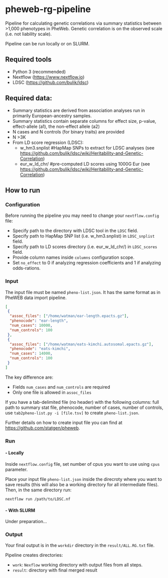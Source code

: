 # pheweb-rg-pipeline

Pipeline for calculating genetic correlations via summary statistics between >1,000 phenotypes in PheWeb.
Genetic correlation is on the observed scale (i.e. not liability scale).

Pipeline can be run locally or on SLURM.

## Required tools
- Python 3 (recommended)
- Nextflow (https://www.nextflow.io)
- LDSC (https://github.com/bulik/ldsc)

## Required data:
- Summary statistics are derived from association analyses run in primarily European-ancestry samples. 
- Summary statistics contain separate columns for effect size, p-value, effect-allele (a1), the non-effect allele (a2)
- N cases and N controls (for binary traits) are provided
- N >3K 
- From LD score regression (LDSC): 
    - w_hm3.snplist #HapMap SNPs to extract for LDSC analyses (see https://github.com/bulik/ldsc/wiki/Heritability-and-Genetic-Correlation)
    - eur_w_ld_chr/ #pre-computed LD scores using 1000G Eur (see https://github.com/bulik/ldsc/wiki/Heritability-and-Genetic-Correlation)

## How to run

### Configuration

Before running the pipeline you may need to change your `nextflow.config` file:
- Specify path to the directory with LDSC tool in the `LDSC` field.
- Specify path to HapMap SNP list (i.e. w_hm3.snplist) in `LDSC_snplist` field.
- Specify path to LD scores directory (i.e. eur_w_ld_chr/) in `LDSC_scores` field.
- Provide column names inside `columns` configuration scope.
- Set `no_effect` to 0 if analyzing regression coefficients and 1 if analyzing odds-rations.

### Input

The input file must be named `pheno-list.json`. It has the same format as in PheWEB data import pipeline.
```json
[
 {
  "assoc_files": ["/home/watman/ear-length.epacts.gz"],
  "phenocode": "ear-length",
  "num_cases": 10000,
  "num_controls": 100
 },
 {
  "assoc_files": ["/home/watman/eats-kimchi.autosomal.epacts.gz"],
  "phenocode": "eats-kimchi",
  "num_cases": 14000,
  "num_controls": 100
 }
]
```

The key difference are:
-  Fields `num_cases` and `num_controls` are required
-  Only one file is allowed in `assoc_files`

If you have a tab-delimited file (no header) with the following columns: full path to summary stat file, phenocode, number of cases, number of controls, use `tab2pheno-list.py -i [file.tsv]` to create `pheno-list.json`.

Further details on how to create input file you can find at https://github.com/statgen/pheweb.

### Run

#### - Locally 

Inside `nextflow.config` file, set number of cpus you want to use using `cpus` parameter.

Place your input file `pheno-list.json` inside the direcroty where you want to save results (this will also be a working directory for all intermediate files). Then, in the same directory run:
```
nextflow run /path/to/LDSC.nf
```

#### - With SLURM

Under preparation...

### Output

Your final output is in the `workdir` directory in the `result/ALL.RG.txt` file.

Pipeline creates directories:
- `work`: `Nexflow` working directory with output files from all steps.
- `result`: directory with final merged result
